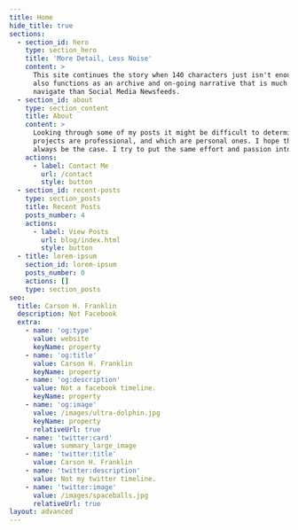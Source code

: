 ```yaml
---
title: Home
hide_title: true
sections:
  - section_id: hero
    type: section_hero
    title: 'More Detail, Less Noise'
    content: >
      This site continues the story when 140 characters just isn't enough. It
      also functions as an archive and on-going narrative that is much easier to
      navigate than Social Media Newsfeeds.
  - section_id: about
    type: section_content
    title: About
    content: >
      Looking through some of my posts it might be difficult to determine which
      projects are professional, and which are personal ones. I hope that will
      always be the case. I try to put the same effort and passion into both.
    actions:
      - label: Contact Me
        url: /contact
        style: button
  - section_id: recent-posts
    type: section_posts
    title: Recent Posts
    posts_number: 4
    actions:
      - label: View Posts
        url: blog/index.html
        style: button
  - title: lorem-ipsum
    section_id: lorem-ipsum
    posts_number: 0
    actions: []
    type: section_posts
seo:
  title: Carson H. Franklin
  description: Not Facebook
  extra:
    - name: 'og:type'
      value: website
      keyName: property
    - name: 'og:title'
      value: Carson H. Franklin
      keyName: property
    - name: 'og:description'
      value: Not a facebook timeline.
      keyName: property
    - name: 'og:image'
      value: /images/ultra-dolphin.jpg
      keyName: property
      relativeUrl: true
    - name: 'twitter:card'
      value: summary_large_image
    - name: 'twitter:title'
      value: Carson H. Franklin
    - name: 'twitter:description'
      value: Not my twitter timeline.
    - name: 'twitter:image'
      value: /images/spaceballs.jpg
      relativeUrl: true
layout: advanced
---
```

